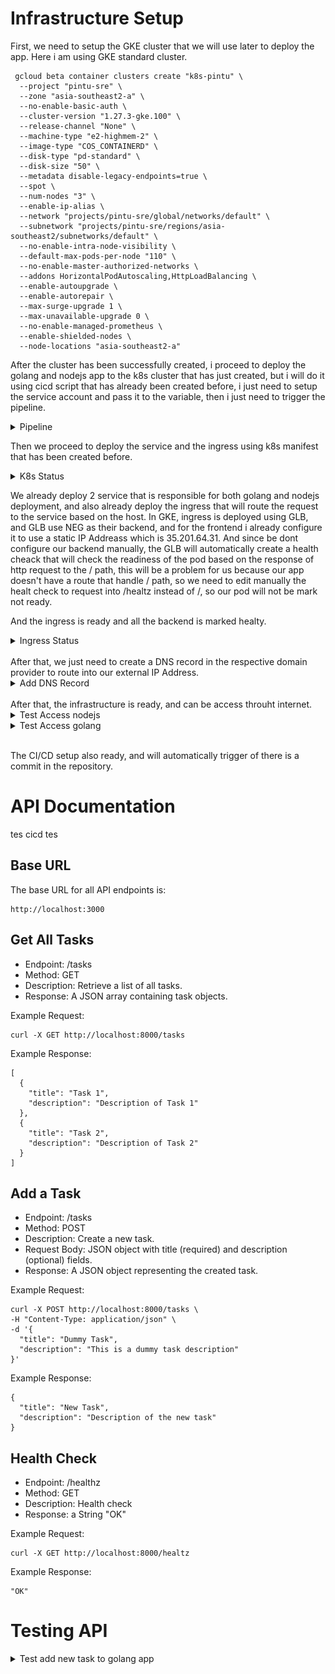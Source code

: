 # Infrastructure Setup

First, we need to setup the GKE cluster that we will use later to deploy the app. Here i am using GKE standard cluster.

```
 gcloud beta container clusters create "k8s-pintu" \
  --project "pintu-sre" \
  --zone "asia-southeast2-a" \
  --no-enable-basic-auth \
  --cluster-version "1.27.3-gke.100" \
  --release-channel "None" \
  --machine-type "e2-highmem-2" \
  --image-type "COS_CONTAINERD" \
  --disk-type "pd-standard" \
  --disk-size "50" \
  --metadata disable-legacy-endpoints=true \
  --spot \
  --num-nodes "3" \
  --enable-ip-alias \
  --network "projects/pintu-sre/global/networks/default" \
  --subnetwork "projects/pintu-sre/regions/asia-southeast2/subnetworks/default" \
  --no-enable-intra-node-visibility \
  --default-max-pods-per-node "110" \
  --no-enable-master-authorized-networks \
  --addons HorizontalPodAutoscaling,HttpLoadBalancing \
  --enable-autoupgrade \
  --enable-autorepair \
  --max-surge-upgrade 1 \
  --max-unavailable-upgrade 0 \
  --no-enable-managed-prometheus \
  --enable-shielded-nodes \
  --node-locations "asia-southeast2-a"

```

After the cluster has been successfully created, i proceed to deploy the golang and nodejs app to the k8s cluster that has just created, but i will do it using cicd script that has already been created before, i just need to setup the service account and pass it to the variable, then i just need to trigger the pipeline.

<details>
<summary>Pipeline</summary>

![](./img/successfulPipeline.png)
</details>

Then we proceed to deploy the service and the ingress using k8s manifest that has been created before.
<details>
<summary>K8s Status</summary>

![](./img/getK8sResource.png)
</details>

We already deploy 2 service that is responsible for both golang and nodejs deployment, and  also already deploy the ingress that will route the request to the service based on the host. In GKE, ingress is deployed using GLB, and GLB use NEG as their backend, and for the frontend i already configure it to use a static IP Addreass which is 35.201.64.31. And since be dont configure our backend manually, the GLB will automatically create a health cheack that will check the readiness of the pod based on the response of http request to the / path, this will be a problem for us because our app doesn't have a route that handle / path, so we need to edit manually the healt check to request into /healtz instead of /, so our pod will not be mark not ready.

And the ingress is ready and all the backend is marked healty.
<details>
<summary>Ingress Status</summary>

![](./img/ingressReady.png)
</details>
<br>
After that, we just need to create a DNS record in the respective domain provider to route into our external IP Address.

<details>
<summary>Add DNS Record</summary>

![](./img/dnsRecord.png)
</details>
<br>
After that, the infrastructure is ready, and can be access throuht internet.

<details>
<summary>Test Access nodejs</summary>

![](./img/nodejsOK.png)
</details>

<details>
<summary>Test Access golang</summary>

![](./img/golangOK.png)
</details>
<br>

The CI/CD setup also ready, and will automatically trigger of there is a commit in the repository.

# API Documentation
tes cicd tes
## Base URL
The base URL for all API endpoints is:
```
http://localhost:3000
```
## Get All Tasks
- Endpoint: /tasks
- Method: GET
- Description: Retrieve a list of all tasks.
- Response: A JSON array containing task objects.

Example Request:
```
curl -X GET http://localhost:8000/tasks
```

Example Response:
```
[
  {
    "title": "Task 1",
    "description": "Description of Task 1"
  },
  {
    "title": "Task 2",
    "description": "Description of Task 2"
  }
]
```

## Add a Task
- Endpoint: /tasks
- Method: POST
- Description: Create a new task.
- Request Body: JSON object with title (required) and description (optional) fields.
- Response: A JSON object representing the created task.

Example Request:
```
curl -X POST http://localhost:8000/tasks \
-H "Content-Type: application/json" \
-d '{
  "title": "Dummy Task",
  "description": "This is a dummy task description"
}'
```

Example Response:

```
{
  "title": "New Task",
  "description": "Description of the new task"
}
```

## Health Check
- Endpoint: /healthz
- Method: GET
- Description: Health check
- Response: a String "OK"

Example Request:
```
curl -X GET http://localhost:8000/healtz
```

Example Response:
```
"OK"
```

# Testing API

<details>
<summary>Test add new task to golang app</summary>

![add task to golang](img/addTaskGolang.png)

</details>
